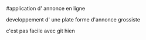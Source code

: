 #application  d' annonce en ligne

developpement d' une plate forme  d'annonce grossiste

 c'est pas facile avec git hien

